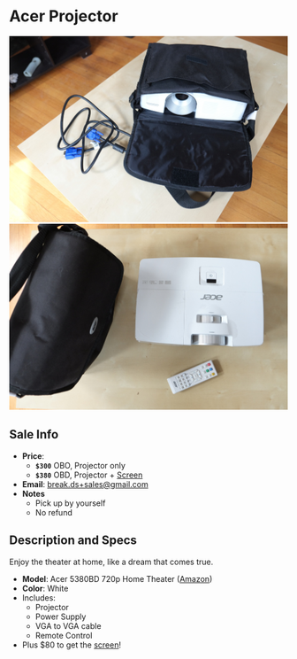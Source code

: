 # Acer Projector

![Projector](https://github.com/breakds/moving-sales/blob/master/photo/resized/projector.png)
![Projector](https://github.com/breakds/moving-sales/blob/master/photo/resized/projector2.png)

## Sale Info

* **Price**:
  * **`$300`** OBO, Projector only
  * **`$380`** OBD, Projector + [Screen](./screen.md)
* **Email**: break.ds+sales@gmail.com
* **Notes**
  * Pick up by yourself
  * No refund

## Description and Specs

Enjoy the theater at home, like a dream that comes true.

* **Model**: Acer 5380BD 720p Home Theater ([Amazon](https://www.amazon.com/Acer-H5380BD-720p-Theater-Projector/dp/B00I0VRE6E))
* **Color**: White
* Includes:
  * Projector
  * Power Supply
  * VGA to VGA cable
  * Remote Control
* Plus $80 to get the [screen](./screen.md)!
